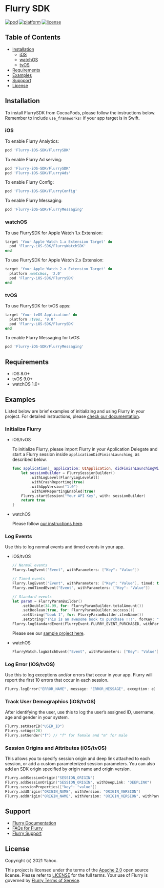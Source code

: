 # Flurry SDK

[![pod](https://img.shields.io/cocoapods/v/Flurry-iOS-SDK)](https://cocoapods.org/pods/Flurry-iOS-SDK)
[![platform](https://img.shields.io/cocoapods/p/Flurry-iOS-SDK)](https://cocoapods.org/pods/Flurry-iOS-SDK)
[![license](https://img.shields.io/github/license/flurry/flurry-ios-sdk)](https://github.com/flurry/Flurry-iOS-SDK)

## Table of Contents

- [Installation](#installation)
  - [iOS](#ios)
  - [watchOS](#watchos)
  - [tvOS](#tvos)
- [Requirements](#requirements)
- [Examples](#examples)
- [Suppport](#support)
- [License](#license)

## Installation

To install FlurrySDK from CocoaPods, please follow the instructions below. Remember to include `use_frameworks!` if your app target is in Swift.

### iOS

To enable Flurry Analytics:

```ruby
pod 'Flurry-iOS-SDK/FlurrySDK'
```

To enable Flurry Ad serving: 

```ruby
pod 'Flurry-iOS-SDK/FlurrySDK'
pod 'Flurry-iOS-SDK/FlurryAds'
```

To enable Flurry Config:

```ruby
pod 'Flurry-iOS-SDK/FlurryConfig'
```

To enable Flurry Messaging:

```ruby
pod 'Flurry-iOS-SDK/FlurryMessaging'
```

### watchOS

To use FlurrySDK for Apple Watch 1.x Extension:   

```ruby
target 'Your Apple Watch 1.x Extension Target' do 
  pod 'Flurry-iOS-SDK/FlurryWatchSDK'
end   
```

To use FlurrySDK for Apple Watch 2.x Extension:    

```ruby
target 'Your Apple Watch 2.x Extension Target' do 
  platform :watchos, '2.0'
  pod 'Flurry-iOS-SDK/FlurrySDK'
end   
```

### tvOS

To use FlurrySDK for tvOS apps:

```ruby
target 'Your tvOS Application' do
  platform :tvos, '9.0'
  pod 'Flurry-iOS-SDK/FlurrySDK'
end
```

To enable Flurry Messaging for tvOS:

```ruby
pod 'Flurry-iOS-SDK/FlurryMessaging'
```

## Requirements

* iOS 8.0+
* tvOS 9.0+
* watchOS 1.0+

## Examples

Listed below are brief examples of initializing and using Flurry in your project. For detailed instructions, please [check our documentation](https://developer.yahoo.com/flurry/docs/).

### Initialize Flurry

* iOS/tvOS

  To initialize Flurry, please import Flurry in your Application Delegate and start a Flurry session inside `applicationDidFinishLaunching`, as described below.

  ```swift
  func application(_ application: UIApplication, didFinishLaunchingWithOptions launchOptions: [UIApplication.LaunchOptionsKey: Any]?) -> Bool {
      let sessionBuilder = FlurrySessionBuilder()
          .withLogLevel(FlurryLogLevelAll)
          .withCrashReporting(true)
          .withAppVersion("1.0")
          .withIAPReportingEnabled(true)
      Flurry.startSession("Your API Key", with: sessionBuilder)
      return true
  }
  ```

* watchOS

  Please follow [our instructions here](https://developer.yahoo.com/flurry/docs/integrateflurry/watchos/).

### Log Events

Use this to log normal events and timed events in your app.

* iOS/tvOS

  ```swift
  // Normal events
  Flurry.logEvent("Event", withParameters: ["Key": "Value"])

  // Timed events
  Flurry.logEvent("Event", withParameters: ["Key": "Value"], timed: true)
  Flurry.endTimedEvent("Event", withParameters: ["Key": "Value"])
  
  // Standard events
  let param = FlurryParamBuilder()
      .setDouble(34.99, for: FlurryParamBuilder.totalAmount())
      .setBoolean(true, for: FlurryParamBuilder.success())
      .setString("book 1", for: FlurryParamBuilder.itemName())
      .setString("This is an awesome book to purchase !!!", forKey: "note")
  Flurry.logStandardEvent(FlurryEvent.FLURRY_EVENT_PURCHASED, withParameters: param)
  ```
  Please see our [sample project here](https://github.com/flurry/iOS-StandardEventSample).

* watchOS

  ```swift
  FlurryWatch.logWatchEvent("Event", withParameters: ["Key": "Value"])
  ```

### Log Error (iOS/tvOS)

Use this to log exceptions and/or errors that occur in your app. Flurry will report the first 10 errors that occur in each session.

```swift
Flurry.logError("ERROR_NAME", message: "ERROR_MESSAGE", exception: e)
```

### Track User Demographics (iOS/tvOS)

After identifying the user, use this to log the user’s assigned ID, username, age and gender in your system.

```swift
Flurry.setUserID("USER_ID")
Flurry.setAge(20)
Flurry.setGender("f") // "f" for female and "m" for male
```

### Session Origins and Attributes (iOS/tvOS)

This allows you to specify session origin and deep link attached to each session, or add a custom parameterized session parameters. You can also add an SDK origin specified by origin name and origin version.

```swift
Flurry.addSessionOrigin("SESSION_ORIGIN")
Flurry.addSessionOrigin("SESSION_ORIGIN", withDeepLink: "DEEPLINK")
Flurry.sessionProperties(["key": "value"])
Flurry.addOrigin("ORIGIN_NAME", withVersion: "ORIGIN_VERSION")
Flurry.addOrigin("ORIGIN_NAME", withVersion: "ORIGIN_VERSION", withParameters: ["key": "value"])
```

## Support

* [Flurry Documentation](https://developer.yahoo.com/flurry/docs/)
* [FAQs for Flurry](https://developer.yahoo.com/flurry/docs/faq/)
* [Flurry Support](https://developer.yahoo.com/support/flurry/)

## License

Copyright (c) 2021 Yahoo.

This project is licensed under the terms of the [Apache 2.0](http://www.apache.org/licenses/LICENSE-2.0) open source license. Please refer to [LICENSE](LICENSE) for the full terms. Your use of Flurry is governed by [Flurry Terms of Service](https://developer.yahoo.com/flurry/legal-privacy/terms-service/).
